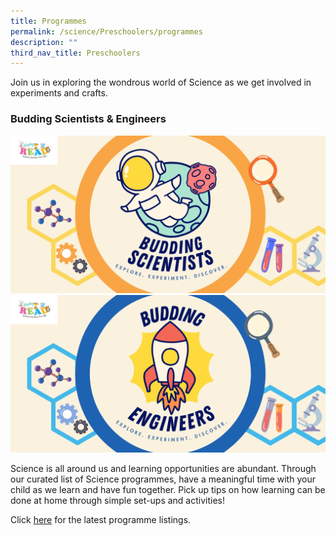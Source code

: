 ```yaml
---
title: Programmes
permalink: /science/Preschoolers/programmes
description: ""
third_nav_title: Preschoolers
---
```

<style type="text/css">
/* Links */
.content a { color: #322987; }
.content a:focus,
.content a:hover { color: #28216c; }

/* Button Outline */
.bp-button { padding-left: 1.5rem; padding-right: 1.5rem; }
.bp-button.is-primary-outline { border: 1px solid #322987; color: #322987; background-color: transparent; text-decoration: none; }
.bp-button.is-primary-outline:focus,
.bp-button.is-primary-outline:hover { border: 1px solid #322987; color: #cff2e8; background-color: #322987; text-decoration: none; }

/* Responsive Iframe */
.responsive-iframe { position: absolute; top: 0; left: 0; bottom: 0; right: 0; width: 100%; height: 100%; }
.responsive-iframe-container { position: relative; overflow: hidden; width: 100%; }
.responsive-iframe-container.ratio-16by9 { padding-top: 56.25%; }
.responsive-iframe-container.ratio-4by3 { padding-top: 75%; }
.responsive-iframe-container.ratio-3by2 { padding-top: 66.66%; }
.responsive-iframe-container.ratio-1by1 { padding-top: 100%; }
</style>
Join us in exploring the wondrous world of Science as we get involved in experiments and crafts. 

### Budding Scientists & Engineers 
![Banner with outline of orange circle in the centre. Inside the circle, there is an image of an astronaut in front of a moon, with the words Budding Scientists: Explore. Discover. Various scientific elements are placed in hexagons outside the circle, such as gears, magnifying glass, test tubes and microscopes. The Early Read logo is on the top left hand corner of the banner. ](/images/science/preschoolers/Budding%20Scientists_ER%20Logo.png)<br>
![Banner with outline of blue circle in the middle. Inside the circle, there is an image of a rocket blasting off, sandwiched between the words Budding and Engineers. Beneath the word Engineers are the words Explore. Experiment. Discover. Various scientific elements are placed in hexagons outside the circle, such as gears, magnifying glass, test tubes and microscopes. The Early Read logo is on the top left hand corner of the banner.](/images/science/preschoolers/Budding%20Engineers_ER%20Logo.png)

Science is all around us and learning opportunities are abundant. Through our curated list of Science programmes, have a meaningful time with your child as we learn and have fun together. Pick up tips on how learning can be done at home through simple set-ups and activities! 

Click <a href="https://go.gov.sg/er-science-progs" target="_blank">here</a> for the latest programme listings.